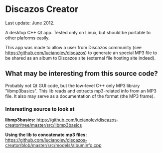 # Discazos Creator

Last update: June 2012.

A desktop C++ Qt app. Tested only on Linux, but should be portable to other plaforms easily.

This app was made to allow a user from Discazos community (see https://github.com/lucianolev/discazos) to generate an special MP3 file to be shared as an album to Discazos site (external file hosting site indeed).

## What may be interesting from this source code?

Probably not Qt GUI code, but the low-level C++ only MP3 library "libmp3basics". This lib reads and extracts mp3-related info from an MP3 file. It also may serve as a documentation of the format (the MP3 frame).

### Interesting source to look at

**libmp3basics:** https://github.com/lucianolev/discazos-creator/tree/master/src/libmp3basics

**Using the lib to concatenate mp3 files:** https://github.com/lucianolev/discazos-creator/blob/master/src/models/albuminfo.cpp
